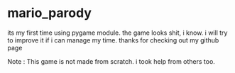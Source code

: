 # mario_parody
its my first time using pygame module. the game looks shit, i know. i will try to improve it if i can manage my time. thanks for checking out my github page
 
Note : This game is not made from scratch. i took help from others too.
